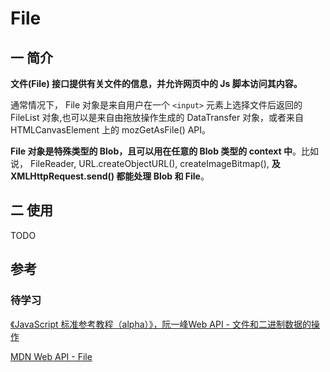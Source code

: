 # File
## 一 简介
**文件(File) 接口提供有关文件的信息，并允许网页中的 Js 脚本访问其内容。**

通常情况下， File 对象是来自用户在一个   `<input>` 元素上选择文件后返回的 FileList 对象,也可以是来自由拖放操作生成的 DataTransfer 对象，或者来自 HTMLCanvasElement 上的 mozGetAsFile() API。

**File 对象是特殊类型的 Blob，且可以用在任意的 Blob 类型的 context 中**。比如说， FileReader, URL.createObjectURL(), createImageBitmap(), **及 XMLHttpRequest.send() 都能处理 Blob  和 File**。


## 二 使用
TODO

## 参考
### 待学习
[《JavaScript 标准参考教程（alpha）》，阮一峰Web API - 文件和二进制数据的操作](http://javascript.ruanyifeng.com/htmlapi/file.html)

[MDN Web API - File](https://developer.mozilla.org/zh-CN/docs/Web/API/File)